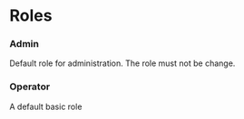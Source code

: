 # Roles


### Admin
Default role for administration. The role must not be change.

### Operator
A default basic role 
